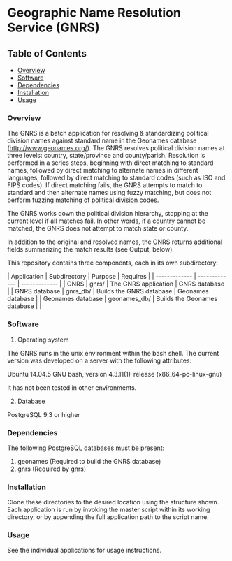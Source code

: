 # Geographic Name Resolution Service (GNRS)

## Table of Contents

- [Overview](#overview)
- [Software](#software)
- [Dependencies](#dependencies)
- [Installation](#installation)
- [Usage](#usage)

### Overview

The GNRS is a batch application for resolving & standardizing political division names against standard name in the Geonames database (http://www.geonames.org/). The GNRS resolves political division names at three levels: country, state/province and county/parish. Resolution is performed in a series steps, beginning with direct matching to standard names, followed by direct matching to alternate names in different languages, followed by direct matching to standard codes (such as ISO and FIPS codes). If direct matching fails, the GNRS attempts to match to standard and then alternate names using fuzzy matching, but does not perform fuzzing matching of political division codes. 

The GNRS works down the political division hierarchy, stopping at the current level if all matches fail. In other words, if a country cannot be matched, the GNRS does not attempt to match state or county.

In addition to the original and resolved names, the GNRS returns additional fields summarizing the match results (see Output, below). 

This repository contains three components, each in its own subdirectory:

| Application  | Subdirectory | Purpose | Requires |
| ------------- | ------------- | ------------- |
| GNRS  | gnrs/  | The GNRS application | GNRS database |
| GNRS database  | gnrs_db/  | Builds the GNRS database | Geonames database  |
| Geonames database  | geonames_db/  | Builds the Geonames database  |  |

### Software

1. Operating system

The GNRS runs in the unix environment within the bash shell. The current version was developed on a server with the following attributes:

Ubuntu 14.04.5
GNU bash, version 4.3.11(1)-release (x86_64-pc-linux-gnu)	

It has not been tested in other environments. 

2. Database

PostgreSQL 9.3 or higher

### Dependencies

The following PostgreSQL databases must be present:

1. geonames (Required to build the GNRS database)
2. gnrs (Required by gnrs)

### Installation

Clone these directories to the desired location using the structure shown. Each application is run by invoking the master script within its working directory, or by appending the full application path to the script name.

### Usage

See the individual applications for usage instructions.